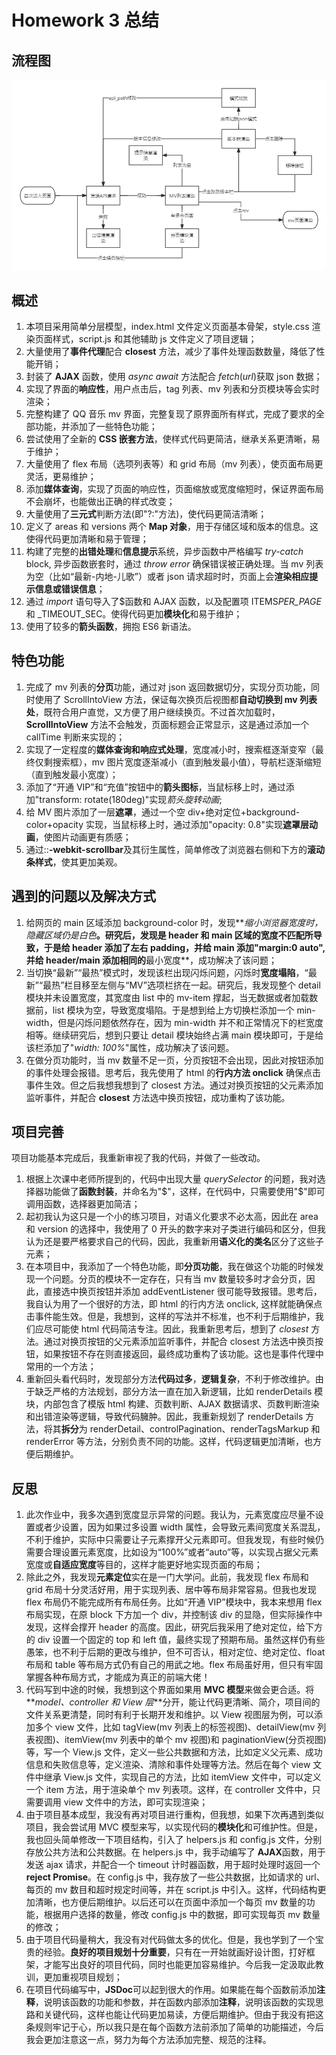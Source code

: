 # Homework 3 总结

## 流程图

![mv_flowchart](./data/MV_Flowchart.png)

## 概述

1. 本项目采用简单分层模型，index.html 文件定义页面基本骨架，style.css 渲染页面样式，script.js 和其他辅助 js 文件定义了项目逻辑；
2. 大量使用了**事件代理**配合 **closest** 方法，减少了事件处理函数数量，降低了性能开销；
3. 封装了 **AJAX** 函数，使用 _async await_ 方法配合 _fetch_(_url_)获取 json 数据；
4. 实现了界面的**响应性**，用户点击后，tag 列表、mv 列表和分页模块等会实时渲染；
5. 完整构建了 QQ 音乐 mv 界面，完整复现了原界面所有样式，完成了要求的全部功能，并添加了一些特色功能；
6. 尝试使用了全新的 **CSS 嵌套方法**，使样式代码更简洁，继承关系更清晰，易于维护；
7. 大量使用了 flex 布局（选项列表等）和 grid 布局（mv 列表），使页面布局更灵活，更易维护；
8. 添加**媒体查询**，实现了页面的响应性，页面缩放或宽度缩短时，保证界面布局不会崩坏，也能做出正确的样式改变；
9. 大量使用了**三元式**判断方法(即"?:"方法)，使代码更简洁清晰；
10. 定义了 areas 和 versions 两个 **Map 对象**，用于存储区域和版本的信息。这使得代码更加清晰和易于管理；
11. 构建了完整的**出错处理**和**信息提示**系统，异步函数中严格编写 _try-catch_ block, 异步函数嵌套时，通过 _throw error_ 确保错误被正确处理。当 mv 列表为空（比如“最新-内地-儿歌”）或者 json 请求超时时，页面上会**渲染相应提示信息或错误信息**；
12. 通过 _import_ 语句导入了$函数和 AJAX 函数，以及配置项 ITEMS*PER_PAGE* 和 \_TIMEOUT_SEC。使得代码更加**模块化**和易于维护；
13. 使用了较多的**箭头函数**，拥抱 ES6 新语法。

## 特色功能

1. 完成了 mv 列表的**分页**功能，通过对 json 返回数据切分，实现分页功能，同时使用了 ScrollIntoView 方法，保证每次换页后视图都**自动切换到 mv 列表处**，既符合用户直觉，又方便了用户继续换页。不过首次加载时，**ScrollIntoView** 方法不会触发，页面标题会正常显示，这是通过添加一个 callTime 判断来实现的；
2. 实现了一定程度的**媒体查询和响应式处理**，宽度减小时，搜索框逐渐变窄（最终仅剩搜索框），mv 图片宽度逐渐减小（直到触发最小值），导航栏逐渐缩短（直到触发最小宽度）；
3. 添加了“开通 VIP”和“充值”按钮中的**箭头图标**，当鼠标移上时，通过添加"transform: rotate(180deg)"实现*箭头旋转动画*;
4. 给 MV 图片添加了一层**遮罩**，通过一个空 div+绝对定位+background-color+opacity 实现，当鼠标移上时，通过添加"opacity: 0.8"实现**遮罩层动画**，使图片动画更有质感；
5. 通过::**-webkit-scrollbar**及其衍生属性，简单修改了浏览器右侧和下方的**滚动条样式**，使其更加美观。

## 遇到的问题以及解决方式

1. 给网页的 main 区域添加 background-color 时，发现**_缩小浏览器宽度时，隐藏区域仍是白色_**。研究后，发现是 header 和 main 区域的宽度不匹配所导致，于是给 header 添加了左右 padding，并给 main 添加"margin:0 auto", 并给 header/main 添加相同的**最小宽度**，成功解决了该问题；
2. 当切换“最新”“最热”模式时，发现该栏出现闪烁问题，闪烁时**宽度塌陷**，“最新”“最热”栏目移至左侧与“MV”选项栏挤在一起。研究后，我发现整个 detail 模块并未设置宽度，其宽度由 list 中的 mv-item 撑起，当无数据或者加载数据前，list 模块为空，导致宽度塌陷。于是想到给上方切换栏添加一个 min-width，但是闪烁问题依然存在，因为 min-width 并不和正常情况下的栏宽度相等。继续研究后，想到只要让 detail 模块始终占满 main 模块即可，于是给该栏添加了"_width: 100%_"属性，成功解决了该问题。
3. 在做分页功能时，当 mv 数量不足一页，分页按钮不会出现，因此对按钮添加的事件处理会报错。思考后，我先使用了 html 的**行内方法 onclick** 确保点击事件生效。但之后我想我想到了 closest 方法。通过对换页按钮的父元素添加监听事件，并配合 **closest** 方法选中换页按钮，成功重构了该功能。

## 项目完善

项目功能基本完成后，我重新审视了我的代码，并做了一些改动。

1. 根据上次课中老师所提到的，代码中出现大量 _querySelector_ 的问题，我对选择器功能做了**函数封装**，并命名为"$"，这样，在代码中，只需要使用"$"即可调用函数，选择器更加简洁；
2. 起初我认为这只是一个小的练习项目，对语义化要求不必太高，因此在 area 和 version 的选择中，我使用了 0 开头的数字来对子类进行编码和区分，但我认为还是要严格要求自己的代码，因此，我重新用**语义化的类名**区分了这些子元素；
3. 在本项目中，我添加了一个特色功能，即**分页功能**，我在做这个功能的时候发现一个问题。分页的模块不一定存在，只有当 mv 数量较多时才会分页，因此，直接选中换页按钮并添加 addEventListener 很可能导致报错。思考后，我自认为用了一个很好的方法，即 html 的行内方法 onclick, 这样就能确保点击事件能生效。但是，我想到，这样的写法并不标准，也不利于后期维护，我们应尽可能使 html 代码简洁专注。因此，我重新思考后，想到了 _closest_ 方法。通过对换页按钮的父元素添加监听事件，并配合 closest 方法选中换页按钮，如果按钮不存在则直接返回，最终成功重构了该功能。这也是事件代理中常用的一个方法；
4. 重新回头看代码时，发现部分方法**代码过多**，**逻辑复杂**，不利于修改维护。由于缺乏严格的方法规划，部分方法一直在加入新逻辑，比如 renderDetails 模块，内部包含了模版 html 构建、页数判断、AJAX 数据请求、页数判断渲染和出错渲染等逻辑，导致代码臃肿。因此，我重新规划了 renderDetails 方法，将其**拆分**为 renderDetail、controlPagination、renderTagsMarkup 和 renderError 等方法，分别负责不同的功能。这样，代码逻辑更加清晰，也方便后期维护。

## 反思

1. 此次作业中，我多次遇到宽度显示异常的问题。我认为，元素宽度应尽量不设置或者少设置，因为如果过多设置 width 属性，会导致元素间宽度关系混乱，不利于维护，实际中只需要让子元素撑开父元素即可。但我发现，有些时候仍需要合理设置元素宽度，比如设为“100%”或者“auto”等，以实现占据父元素宽度或**自适应宽度**等目的，这样才能更好地实现页面的布局；
2. 除此之外，我发现**元素定位**实在是一门大学问。此前，我发现 flex 布局和 grid 布局十分灵活好用，用于实现列表、居中等布局非常容易。但我也发现 flex 布局仍不能完成所有布局任务。比如“开通 VIP”模块中，我本来想用 flex 布局实现，在原 block 下方加一个 div，并控制该 div 的显隐，但实际操作中发现，这样会撑开 header 的高度。因此，研究后我采用了绝对定位，给下方的 div 设置一个固定的 top 和 left 值，最终实现了预期布局。虽然这样仍有些愚笨，也不利于后期的更改与维护，但不可否认，相对定位、绝对定位、float 布局和 table 等布局方式仍有自己的用武之地。flex 布局虽好用，但只有牢固掌握各种布局方式，才能成为真正的前端大佬！
3. 代码写到中途的时候，我想到这个界面如果用 **MVC 模型**来做会更合适。将**_model、controller 和 View 层_**分开，能让代码更清晰、简介，项目间的文件关系更清楚，同时有利于长期开发和维护。以 View 视图层为例，可以添加多个 view 文件，比如 tagView(mv 列表上的标签视图)、detailView(mv 列表视图)、itemView(mv 列表中的单个 mv 视图)和 paginationView(分页视图)等，写一个 View.js 文件，定义一些公共数据和方法，比如定义父元素、成功信息和失败信息等，定义渲染、清除和事件处理等方法。然后在每个 view 文件中继承 View.js 文件，实现自己的方法，比如 itemView 文件中，可以定义一个 item 方法，用于渲染单个 mv 列表项。这样，在 controller 文件中，只需要调用 view 文件中的方法，即可实现渲染；
4. 由于项目基本成型，我没有再对项目进行重构，但我想，如果下次再遇到类似项目，我会尝试用 MVC 模型来写，以实现代码的**模块化**和可维护性。但是，我也回头简单修改一下项目结构，引入了 helpers.js 和 config.js 文件，分别存放公共方法和公共数据。在 helpers.js 中，我手动编写了 **AJAX**函数，用于发送 ajax 请求，并配合一个 timeout 计时器函数，用于超时处理时返回一个 **reject Promise**。在 config.js 中，我存放了一些公共数据，比如请求的 url、每页的 mv 数目和超时规定时间等，并在 script.js 中引入。这样，代码结构更加清晰，也方便后期维护。以后还可以在页面中添加一个每页 mv 数量的功能，根据用户选择的数量，修改 config.js 中的数据，即可实现每页 mv 数量的修改；
5. 由于项目代码量稍大，我没有对代码做太多的优化。但是，我也学到了一个宝贵的经验。**良好的项目规划十分重要**，只有在一开始就画好设计图，打好框架，才能写出良好的项目代码，同时也能更加容易维护。今后我一定汲取此教训，更加重视项目规划；
6. 在项目代码编写中，**JSDoc**可以起到很大的作用。如果能在每个函数前添加**注释**，说明该函数的功能和参数，并在函数内部添加**注释**，说明该函数的实现思路和关键代码，这样也能让代码更加易读，方便后期维护。但由于我没有把这条规则牢记于心，所以我只是在每个函数方法前添加了简单的功能描述，今后我会更加注意这一点，努力为每个方法添加完整、规范的注释。
